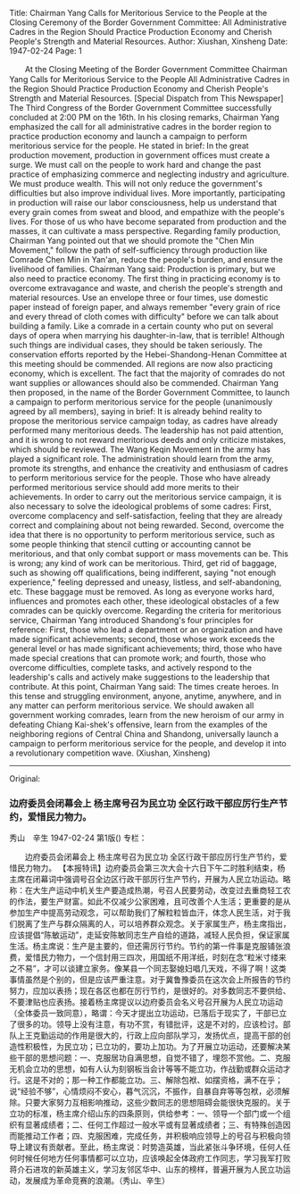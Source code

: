 Title: Chairman Yang Calls for Meritorious Service to the People at the Closing Ceremony of the Border Government Committee: All Administrative Cadres in the Region Should Practice Production Economy and Cherish People's Strength and Material Resources.
Author: Xiushan, Xinsheng
Date: 1947-02-24
Page: 1

　　At the Closing Meeting of the Border Government Committee
    Chairman Yang Calls for Meritorious Service to the People
    All Administrative Cadres in the Region Should Practice Production Economy and Cherish People's Strength and Material Resources.
    [Special Dispatch from This Newspaper] The Third Congress of the Border Government Committee successfully concluded at 2:00 PM on the 16th. In his closing remarks, Chairman Yang emphasized the call for all administrative cadres in the border region to practice production economy and launch a campaign to perform meritorious service for the people. He stated in brief: In the great production movement, production in government offices must create a surge. We must call on the people to work hard and change the past practice of emphasizing commerce and neglecting industry and agriculture. We must produce wealth. This will not only reduce the government's difficulties but also improve individual lives. More importantly, participating in production will raise our labor consciousness, help us understand that every grain comes from sweat and blood, and empathize with the people's lives. For those of us who have become separated from production and the masses, it can cultivate a mass perspective. Regarding family production, Chairman Yang pointed out that we should promote the "Chen Min Movement," follow the path of self-sufficiency through production like Comrade Chen Min in Yan'an, reduce the people's burden, and ensure the livelihood of families. Chairman Yang said: Production is primary, but we also need to practice economy. The first thing in practicing economy is to overcome extravagance and waste, and cherish the people's strength and material resources. Use an envelope three or four times, use domestic paper instead of foreign paper, and always remember "every grain of rice and every thread of cloth comes with difficulty" before we can talk about building a family. Like a comrade in a certain county who put on several days of opera when marrying his daughter-in-law, that is terrible! Although such things are individual cases, they should be taken seriously. The conservation efforts reported by the Hebei-Shandong-Henan Committee at this meeting should be commended. All regions are now also practicing economy, which is excellent. The fact that the majority of comrades do not want supplies or allowances should also be commended. Chairman Yang then proposed, in the name of the Border Government Committee, to launch a campaign to perform meritorious service for the people (unanimously agreed by all members), saying in brief: It is already behind reality to propose the meritorious service campaign today, as cadres have already performed many meritorious deeds. The leadership has not paid attention, and it is wrong to not reward meritorious deeds and only criticize mistakes, which should be reviewed. The Wang Keqin Movement in the army has played a significant role. The administration should learn from the army, promote its strengths, and enhance the creativity and enthusiasm of cadres to perform meritorious service for the people. Those who have already performed meritorious service should add more merits to their achievements. In order to carry out the meritorious service campaign, it is also necessary to solve the ideological problems of some cadres: First, overcome complacency and self-satisfaction, feeling that they are already correct and complaining about not being rewarded. Second, overcome the idea that there is no opportunity to perform meritorious service, such as some people thinking that stencil cutting or accounting cannot be meritorious, and that only combat support or mass movements can be. This is wrong; any kind of work can be meritorious. Third, get rid of baggage, such as showing off qualifications, being indifferent, saying "not enough experience," feeling depressed and uneasy, listless, and self-abandoning, etc. These baggage must be removed. As long as everyone works hard, influences and promotes each other, these ideological obstacles of a few comrades can be quickly overcome. Regarding the criteria for meritorious service, Chairman Yang introduced Shandong's four principles for reference: First, those who lead a department or an organization and have made significant achievements; second, those whose work exceeds the general level or has made significant achievements; third, those who have made special creations that can promote work; and fourth, those who overcome difficulties, complete tasks, and actively respond to the leadership's calls and actively make suggestions to the leadership that contribute. At this point, Chairman Yang said: The times create heroes. In this tense and struggling environment, anyone, anytime, anywhere, and in any matter can perform meritorious service. We should awaken all government working comrades, learn from the new heroism of our army in defeating Chiang Kai-shek's offensive, learn from the examples of the neighboring regions of Central China and Shandong, universally launch a campaign to perform meritorious service for the people, and develop it into a revolutionary competition wave. (Xiushan, Xinsheng)



<hr /> 

Original: 


### 边府委员会闭幕会上  杨主席号召为民立功  全区行政干部应厉行生产节约，爱惜民力物力。
秀山　辛生
1947-02-24
第1版()
专栏：

　　边府委员会闭幕会上
    杨主席号召为民立功
    全区行政干部应厉行生产节约，爱惜民力物力。
    【本报特讯】边府委员会第三次大会十六日下午二时胜利结束，杨主席在闭幕词中强调号召全边区行政干部厉行生产节约，开展为人民立功运动。略称：在大生产运动中机关生产要造成热潮，号召人民要劳动，改变过去重商轻工农的作法，要生产财富。如此不仅减少公家困难，且可改善个人生活；更重要的是从参加生产中提高劳动观念，可以帮助我们了解粒粒皆血汗，体念人民生活，对于我们脱离了生产与群众隔离的人，可以培养群众观念。关于家属生产，杨主席指出，应该提倡“陈敏运动”，走延安陈敏同志生产自给的道路，减轻人民负担，保证家属生活。杨主席说：生产是主要的，但还需厉行节约。节约的第一件事是克服铺张浪费，爱惜民力物力，一个信封用三四次，用国纸不用洋纸，时刻在念“粒米寸缕来之不易”，才可以谈建立家务。像某县一个同志娶媳妇唱几天戏，不得了啊！这类事情虽然是个别的，但是应该严重注意。对于冀鲁豫委员在这次会上所报告的节约努力，应加以表扬；现在各区也都在厉行节约，是很好的。对多数同志不要供给、不要津贴也应表扬。接着杨主席提议以边府委员会名义号召开展为人民立功运动（全体委员一致同意），略谓：今天才提出立功运动，已落后于现实了，干部已立了很多的功。领导上没有注意，有功不赏，有错批评，这是不对的，应该检讨。部队上王克勤运动的作用是很大的，行政上应向部队学习，发扬优点，提高干部的创造性积极性，为民立功；已立功的，要功上加功。为了开展立功运动，还要解决某些干部的思想问题：一、克服居功自满思想，自觉不错了，埋怨不赏他。二、克服无机会立功的思想，如有人认为刻钢板当会计等等不能立功，作战勤或群众运动才行。这是不对的；那一种工作都能立功。三、解除包袱、如摆资格，满不在乎；说“经验不够”，心情烦闷不安心，暮气沉沉，不振作，自暴自弃等等包袱，必须解除。只要大家努力互相影响推动，这些少数同志的思想阻碍会能很快克服的。关于立功的标准，杨主席介绍山东的四条原则，供给参考：一、领导一个部门或一个组织有显著成绩者；二、任何工作超过一般水平或有显著成绩者；三、有特殊创造因而能推动工作者；四、克服困难，完成任务，并积极响应领导上的号召与积极向领导上建议有贡献者。至此，杨主席说：时势造英雄，当此紧张斗争环境，任何人任何时候任何地方任何事情都可以立功，应该唤起全体政府工作同志，学习我军打败蒋介石进攻的新英雄主义，学习友邻区华中、山东的榜样，普遍开展为人民立功运动，发展成为革命竞赛的浪潮。（秀山、辛生）
